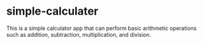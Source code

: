 # simple-calculater
This is a simple calculator app that can perform basic arithmetic operations such as addition, subtraction, multiplication, and division.
